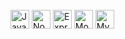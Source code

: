 <div style="display: inline_block"><br>
  <img align="center" alt="JavaScript" height="30" width="auto" src="https://img.shields.io/badge/JavaScript-323330?style=for-the-badge&logo=javascript&logoColor=F7DF1E">
  <img align="center" alt="Node.js" height="30" width="auto" src="https://img.shields.io/badge/Node.js-43853D?style=for-the-badge&logo=node.js&logoColor=white">
  <img align="center" alt="Express" height="30" width="auto" src="https://img.shields.io/badge/Express.js-404D59?style=for-the-badge">
  <img align="center" alt="MongoDB" height="30" width="auto" src="https://img.shields.io/badge/MongoDB-4EA94B?style=for-the-badge&logo=mongodb&logoColor=white">
  <img align="center" alt="MySQL" height="30" width="auto" src="https://img.shields.io/badge/MySQL-00000F?style=for-the-badge&logo=mysql&logoColor=white">  
</div>
